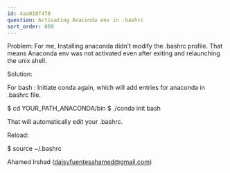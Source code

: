 ```yaml
---
id: 4aa018f478
question: Activating Anaconda env in .bashrc
sort_order: 660
---
```


Problem: For me, Installing anaconda didn’t modify the .bashrc profile. That means Anaconda env was not activated even after exiting and relaunching the unix shell.

Solution:

For bash : Initiate conda again, which will add entries for anaconda in .bashrc file.

$ cd YOUR_PATH_ANACONDA/bin $ ./conda init bash

That will automatically edit your .bashrc.

Reload:

$ source ~/.bashrc

Ahamed Irshad ([daisyfuentesahamed@gmail.com](mailto:daisyfuentesahamed@gmail.com))

